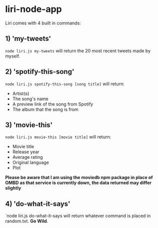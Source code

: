 # liri-node-app
Liri comes with 4 built in commands:

## 1) 'my-tweets'
`node liri.js my-tweets` will return the 20 most recent tweets made by myself.

## 2) 'spotify-this-song'
`node liri.js spotify-this-song [song title]` will return:
* Artist(s)
* The song's name
* A preview link of the song from Spotify
* The album that the song is from

## 3) 'movie-this'
`node liri.js movie-this [movie title]` will return: 
* Movie title 
* Release year
* Average rating
* Original language
* Plot 

**Please be aware that I am using the moviedb npm package in place of OMBD as that service is currently down, the data returned may differ slightly** 

## 4) 'do-what-it-says'
`node liri.js do-what-it-says will return whatever command is placed in random.txt.  **Go Wild**.   

